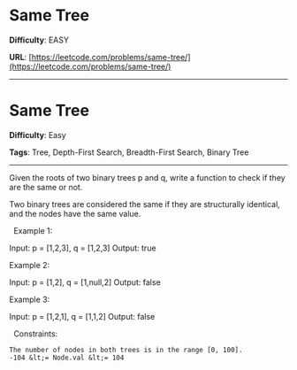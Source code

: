 # Same Tree

**Difficulty**: EASY

**URL**: [https://leetcode.com/problems/same-tree/](https://leetcode.com/problems/same-tree/)

---

# Same Tree

**Difficulty**: Easy

**Tags**: Tree, Depth-First Search, Breadth-First Search, Binary Tree

---

Given the roots of two binary trees p and q, write a function to check if they are the same or not.

Two binary trees are considered the same if they are structurally identical, and the nodes have the same value.

&nbsp;
Example 1:


Input: p = [1,2,3], q = [1,2,3]
Output: true


Example 2:


Input: p = [1,2], q = [1,null,2]
Output: false


Example 3:


Input: p = [1,2,1], q = [1,1,2]
Output: false


&nbsp;
Constraints:


	The number of nodes in both trees is in the range [0, 100].
	-104 &lt;= Node.val &lt;= 104



